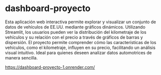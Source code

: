 # dashboard-proyecto

Esta aplicación web interactiva permite explorar y visualizar un conjunto de datos de vehículos de EE.UU. mediante gráficos dinámicos. Utilizando Streamlit, los usuarios pueden ver la distribución del kilometraje de los vehículos y su relación con el precio a través de gráficos de barras y dispersión. El proyecto permite comprender cómo las características de los vehículos, como el kilometraje, influyen en su precio, facilitando un análisis visual intuitivo. Ideal para quienes deseen analizar datos automotrices de manera sencilla.

https://dashboard-proyecto-1.onrender.com/

